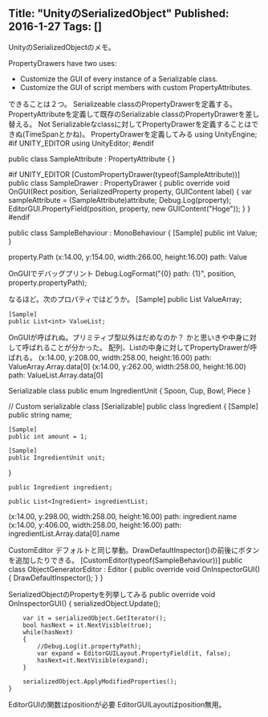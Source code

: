 Title: "UnityのSerializedObject"
Published: 2016-1-27
Tags: []
---

UnityのSerializedObjectのメモ。


PropertyDrawers have two uses:
- Customize the GUI of every instance of a Serializable class.
- Customize the GUI of script members with custom PropertyAttributes.

できることは２つ。
Serializeable classのPropertyDrawerを定義する。
PropertyAttributeを定義して既存のSerializable classのPropertyDrawerを差し替える。
Not Serializableなclassに対してPropertyDrawerを定義することはできぬ(TimeSpanとかね)。
PropertyDrawerを定義してみる
using UnityEngine;
#if UNITY_EDITOR
using UnityEditor;
#endif

public class SampleAttribute : PropertyAttribute
{
}

#if UNITY_EDITOR
[CustomPropertyDrawer(typeof(SampleAttribute))]
public class SampleDrawer : PropertyDrawer
{
    public override void OnGUI(Rect position, SerializedProperty property, GUIContent label)
    {
        var sampleAttribute = (SampleAttribute)attribute;
        Debug.Log(property);
        EditorGUI.PropertyField(position, property, new GUIContent("Hoge"));
    }
}
#endif

public class SampleBehaviour : MonoBehaviour
{
    [Sample]
    public int Value;
}

property.Path
(x:14.00, y:154.00, width:266.00, height:16.00) path: Value

OnGUIでデバッグプリント
        Debug.LogFormat("{0} path: {1}", position, property.propertyPath);

なるほど。次のプロパティではどうか。
    [Sample]
    public List<int> ValueArray;

    [Sample]
    public List<int> ValueList;

OnGUIが呼ばれぬ。プリミティブ型以外はだめなのか？
かと思いきや中身に対して呼ばれることが分かった。
配列、Listの中身に対してPropertyDrawerが呼ばれる。
(x:14.00, y:208.00, width:258.00, height:16.00) path: ValueArray.Array.data[0]
(x:14.00, y:262.00, width:258.00, height:16.00) path: ValueList.Array.data[0]

Serializable class
public enum IngredientUnit { Spoon, Cup, Bowl, Piece }

// Custom serializable class
[Serializable]
public class Ingredient
{
    [Sample]
    public string name;

    [Sample]
    public int amount = 1;

    [Sample]
    public IngredientUnit unit;
}

    public Ingredient ingredient;

    public List<Ingredient> ingredientList;

(x:14.00, y:298.00, width:258.00, height:16.00) path: ingredient.name
(x:14.00, y:406.00, width:258.00, height:16.00) path: ingredientList.Array.data[0].name

CustomEditor
デフォルトと同じ挙動。DrawDefaultInspector()の前後にボタンを追加したりできる。
[CustomEditor(typeof(SampleBehaviour))]
public class ObjectGeneratorEditor : Editor
{
    public override void OnInspectorGUI()
    {
        DrawDefaultInspector();
    }
}

SerializedObjectのPropertyを列挙してみる
    public override void OnInspectorGUI()
    {
        serializedObject.Update();

        var it = serializedObject.GetIterator();
        bool hasNext = it.NextVisible(true);
        while(hasNext)
        {
            //Debug.Log(it.propertyPath);
            var expand = EditorGUILayout.PropertyField(it, false);
            hasNext=it.NextVisible(expand);
        }

        serializedObject.ApplyModifiedProperties();
    }


EditorGUIの関数はpositionが必要
EditorGUILayoutはposition無用。

